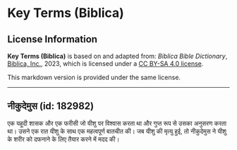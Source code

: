 # Key Terms (Biblica)

## License Information

**Key Terms (Biblica)** is based on and adapted from: _Biblica Bible Dictionary_, [Biblica, Inc.](https://www.biblica.com/), 2023, which is licensed under a [CC BY-SA 4.0 license](https://creativecommons.org/licenses/by-sa/4.0/legalcode.en).

This markdown version is provided under the same license.



--------------------------------

## नीकुदेमुस (id: 182982)

एक यहूदी शासक और एक फरीसी जो यीशु पर विश्वास करता था और गुप्त रूप से उसका अनुसरण करता था। उसने एक रात यीशु के साथ एक महत्वपूर्ण बातचीत की। जब यीशु की मृत्यु हुई, तो नीकुदेमुस ने यीशु के शरीर को दफनाने के लिए तैयार करने में मदद की।


